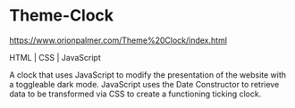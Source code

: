 # Theme-Clock

https://www.orionpalmer.com/Theme%20Clock/index.html

HTML | CSS | JavaScript

A clock that uses JavaScript to modify the presentation of the website with a toggleable dark mode. JavaScript uses the Date Constructor to retrieve data to be transformed via CSS to create a functioning ticking clock.

